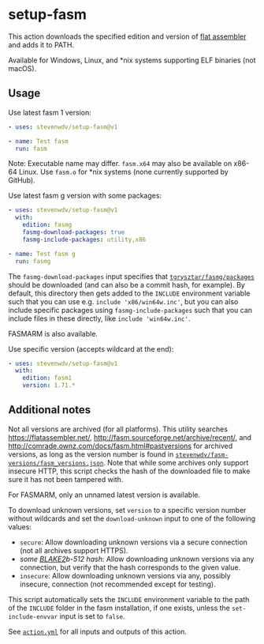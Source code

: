 setup-fasm
==========

This action downloads the specified edition and version of [flat assembler](https://flatassembler.net/) and adds it to PATH.

Available for Windows, Linux, and \*nix systems supporting ELF binaries (not macOS).

Usage
-----

Use latest fasm 1 version:

```yaml
- uses: stevenwdv/setup-fasm@v1

- name: Test fasm
  run: fasm
```

Note: Executable name may differ. `fasm.x64` may also be available on x86-64 Linux. Use `fasm.o` for \*nix systems (none currently supported by GitHub).

Use latest fasm g version with some packages:

```yaml
- uses: stevenwdv/setup-fasm@v1
  with:
    edition: fasmg
    fasmg-download-packages: true
    fasmg-include-packages: utility,x86

- name: Test fasm g
  run: fasmg
```

The `fasmg-download-packages` input specifies that [`tgrysztar/fasmg/packages`](https://github.com/tgrysztar/fasmg/tree/master/packages) should be downloaded (and can also be a commit hash, for example). By default, this directory then gets added to the `INCLUDE` environment variable such that you can use e.g. `include 'x86/win64w.inc'`, but you can also include specific packages using `fasmg-include-packages` such that you can include files in these directly, like `include 'win64w.inc'`.

FASMARM is also available.

Use specific version (accepts wildcard at the end):

```yaml
- uses: stevenwdv/setup-fasm@v1
  with:
    edition: fasm1
    version: 1.71.*
```

Additional notes
----------------

Not all versions are archived (for all platforms). This utility searches https://flatassembler.net/, http://fasm.sourceforge.net/archive/recent/, and http://comrade.ownz.com/docs/fasm.html#pastversions for archived versions, as long as the version number is found in [`stevenwdv/fasm-versions/fasm_versions.json`](https://github.com/stevenwdv/fasm-versions/blob/v1/fasm_versions.json). Note that while some archives only support insecure HTTP, this script checks the hash of the downloaded file to make sure it has not been tampered with.

For FASMARM, only an unnamed latest version is available.

To download unknown versions, set `version` to a specific version number without wildcards and set the `download-unknown` input to one of the following values:

- `secure`: Allow downloading unknown versions via a secure connection (not all archives support HTTPS).
- _some [BLAKE2](https://www.blake2.net/)b-512 hash_: Allow downloading unknown versions via any connection, but verify that the hash corresponds to the given value.
- `insecure`: Allow downloading unknown versions via any, possibly insecure, connection (not recommended except for testing).

This script automatically sets the `INCLUDE` environment variable to the path of the `INCLUDE` folder in the fasm installation, if one exists, unless the `set-include-envvar` input is set to `false`.

See [`action.yml`](https://github.com/stevenwdv/setup-fasm/blob/main/action.yml) for all inputs and outputs of this action.
